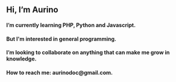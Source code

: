 <h2> Hi, I’m Aurino</h2>
<h4> I’m currently learning PHP, Python and Javascript.</h4>
<h4> But I'm interested in general programming. </h4>
<h4> I’m looking to collaborate on anything that can make me grow in knowledge.</h4>
<h4> How to reach me: aurinodoc@gmail.com.</h4>

<!---
AurinoMSMF/AurinoMSMF is a ✨ special ✨ repository because its `README.md` (this file) appears on your GitHub profile.
You can click the Preview link to take a look at your changes.
--->
